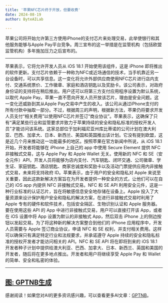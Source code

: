 ```yaml
---
title: '苹果NFC芯片终于开放，但要收费'
date: 2024-08-19
author: ByteAILab

---
```


苹果公司将开始允许第三方使用iPhone的支付芯片来处理交易，此举使银行和其他服务能够与Apple Pay平台竞争。周三宣布的这一举措是在监管机构（包括欧盟监管机构）多年施加压力之后宣布的。

---
苹果表示，它将允许开发人员从 iOS 18.1 开始使用该组件，这是 iPhone 即将推出的软件更新。支付芯片依赖于一种称为NFC或近场通信的技术，当手机靠近另一台设备时，可以共享信息。这一变化将允许外部供应商使用NFC芯片进行店内支付、交通系统票价、工作徽章、家庭和酒店钥匙以及奖励卡。该公司表示，对政府身份证的支持将在稍后推出。用户还可以将第三方支付应用程序设置为默认系统，以取代 Apple Pay。苹果一直不愿向开发人员开放该芯片，理由是安全问题。这一变化还威胁到其从Apple Pay交易中产生的收入。该公司从通过iPhone支付的所有付款中抽取一部分。不过，根据周三的声明，根据新方法，苹果仍将要求开发人员支付“相关费用”以使用NFC芯片并签订“商业协议”。苹果表示，这确保了只有“满足某些行业和监管要求并致力于苹果持续的安全和隐私标准的授权开发人员”才能访问该系统。这家总部位于加利福尼亚州库比蒂诺的公司计划在澳大利亚、巴西、加拿大、日本、新西兰、美国和英国推出该计划。它没有提到欧盟，这是近几个月来推动这一功能最多的地区。按照苹果在官方新闻中所说，从 iOS 18.1 开始，开发者将能够在 iPhone 上自己的 app 中使用 Secure Element 提供 NFC 非接触式交易，这与 Apple Pay 和 Apple Wallet 无关。使用新的 NFC 和 SE（安全元件）API，开发人员将能够为店内支付、汽车钥匙、闭环交通、公司徽章、学生证、家庭钥匙、酒店钥匙、商家忠诚度和奖励卡以及活动门票提供应用内非接触式交易，未来将支持政府 ID。苹果表示，由于用户的安全和隐私对 Apple 来说至关重要，因此这款新解决方案旨在为开发者提供一种安全的方式，让他们可以在自己的 iOS app 内提供 NFC 非接触式交易。NFC 和 SE API 利用安全元件，这是一种行业标准的认证芯片，旨在将敏感信息安全地存储在设备上。Apple 投入了大量资源来设计保护用户安全和隐私的解决方案，在进行非接触式交易时利用了 Apple 专有的硬件和软件技术，包括安全隔区、生物识别认证和 Apple 服务器。要在使用这些 API 的 App 中进行非接触式交易，用户可以直接打开该 App，或者在 iOS 设置中将 App 设置为默认的非接触式 App，然后双击 iPhone 上的侧边按钮以发起交易。为了将这种新的解决方案整合到他们的 iPhone 应用程序中，开发人员需要与 Apple 签订商业协议，申请 NFC 和 SE 权利，并支付相关费用。这样可以确保只有满足特定行业和法规要求，并承诺遵守 Apple 持续的安全和隐私标准的授权开发者才能访问相关的 API。NFC 和 SE API 将在即将到来的 iOS 18.1 开发者种子计划中提供给澳大利亚、巴西、加拿大、日本、新西兰、英国和美国的开发者，随后将在更多地点推出。开发者和用户将继续享受 Apple Pay 和 Wallet 的简单、安全和私密的体验。

---

[图: GPTNB生成](http://www.jesonc.com/upload/3B33CB85B496C0CB6FBA4C2BD79320AD/1723771622634/Fk_7MDiDDk-R_qCvn3f7hrsLkZVo.png)
---
感谢阅读！如果您对AI的更多资讯感兴趣，可以查看更多AI文章：[GPTNB](https://gptnb.com)。
